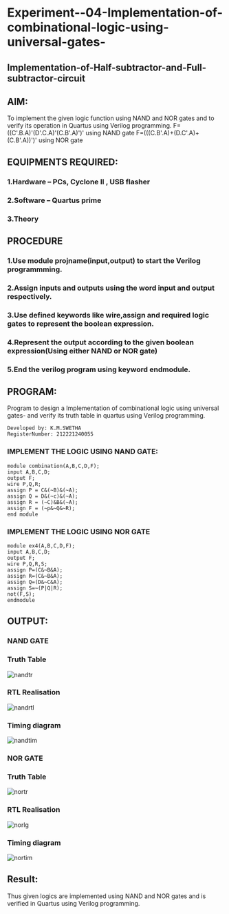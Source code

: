 # Experiment--04-Implementation-of-combinational-logic-using-universal-gates-
 ## Implementation-of-Half-subtractor-and-Full-subtractor-circuit
## AIM:
To implement the given logic function using NAND and NOR gates and to verify its operation in Quartus using Verilog programming.
F=((C'.B.A)'(D'.C.A)'(C.B'.A)')' using NAND gate
F=(((C.B'.A)+(D.C'.A)+(C.B'.A))')' using NOR gate


## EQUIPMENTS REQUIRED:
### 1.Hardware – PCs, Cyclone II , USB flasher
### 2.Software – Quartus prime
### 3.Theory

## PROCEDURE
### 1.Use module projname(input,output) to start the Verilog programmming.
### 2.Assign inputs and outputs using the word input and output respectively.
### 3.Use defined keywords like wire,assign and required logic gates to represent the boolean expression.
### 4.Represent the output according to the given boolean expression(Using either NAND or NOR gate)
### 5.End the verilog program using keyword endmodule.

## PROGRAM:

Program to design a Implementation of combinational logic using universal gates-  and verify its truth table in quartus using Verilog programming.
```
Developed by: K.M.SWETHA
RegisterNumber: 212221240055
```
### IMPLEMENT THE LOGIC USING NAND GATE:
```
module combination(A,B,C,D,F);
input A,B,C,D;
output F;
wire P,Q,R;
assign P = C&(~B)&(~A);
assign Q = D&(~c)&(~A);
assign R = (~C)&B&(~A);
assign F = (~p&~Q&~R);
end module
```
### IMPLEMENT THE LOGIC USING NOR GATE
```
module ex4(A,B,C,D,F);
input A,B,C,D;
output F;
wire P,Q,R,S;
assign P=(C&~B&A);
assign R=(C&~B&A);
assign Q=(D&~C&A);
assign S=~(P|Q|R);
not(F,S);
endmodule
```


## OUTPUT:
### NAND GATE
### Truth Table
![nandtr](https://user-images.githubusercontent.com/94228215/167343748-160ff6b2-64c5-4e7e-be7f-2efd2e736769.png)

### RTL Realisation 
![nandrtl](https://user-images.githubusercontent.com/94228215/167343759-a8002f39-aa05-4336-accf-133fadf7ff79.png)

### Timing diagram
![nandtim](https://user-images.githubusercontent.com/94228215/167343771-b580e858-5b86-4a4d-bdf3-5cacc355dcc0.jpeg)


### NOR GATE
### Truth Table
![nortr](https://user-images.githubusercontent.com/94228215/167343785-fb055c75-f486-4aee-8ece-2712dd57b5d2.png)

### RTL Realisation 
![norlg](https://user-images.githubusercontent.com/94228215/167343797-3b429f21-f5ad-4200-ace4-b3ba3a49113f.png)

### Timing diagram
![nortim](https://user-images.githubusercontent.com/94228215/167343809-29bb1f7b-eca4-475e-a818-5388f7d6f428.png)



## Result:
Thus given logics are implemented using NAND and NOR gates and is verified in Quartus using Verilog programming.
